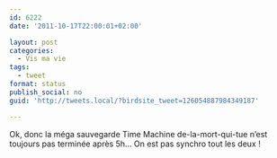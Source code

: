 ```yaml
---
id: 6222
date: '2011-10-17T22:00:01+02:00'

layout: post
categories:
  - Vis ma vie
tags:
  - tweet
format: status
publish_social: no
guid: 'http://tweets.local/?birdsite_tweet=126054887984349187'

---
```


Ok, donc la méga sauvegarde Time Machine de-la-mort-qui-tue n’est toujours pas terminée après 5h… On est pas synchro tout les deux !